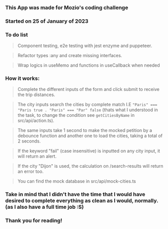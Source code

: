 ### This App was made for Mozio's coding challenge

### Started on 25 of January of 2023 

### To do list
> Component testing, e2e testing with jest enzyme and puppeteer.

> Refactor types :any and create missing interfaces.

> Wrap logics in useMemo and functions in useCallback when needed

### How it works:
> Complete the different inputs of the form and click submit to receive the trip distances.

> The city inputs search the cities by complete match I.E `"Paris" === "Paris true . "Paris" === "Par" false` (thats what I understood in the task, to change the condition see `getCitiesByName` in src/api/action.ts).

> The same inputs take 1 second to make the mocked petition by a debounce function and another one to load the cities, taking a total of 2 seconds.

> If the keyword "fail" (case insensitive) is inputted on any city input, it will return an alert.

> If the city "Dijon" is used, the calculation on /search-results will return an error too.

> You can find the mock database in src/api/mock-cities.ts

### Take in mind that I didn't have the time that I would have desired to complete everything as clean as I would, normally. (as I also have a full time job :S)

### Thank you for reading!

